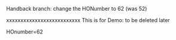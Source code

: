 Handback branch: change the HONumber to 62 (was 52)


xxxxxxxxxxxxxxxxxxxxxxxxxx
This is for Demo: to be deleted later


HOnumber=62
